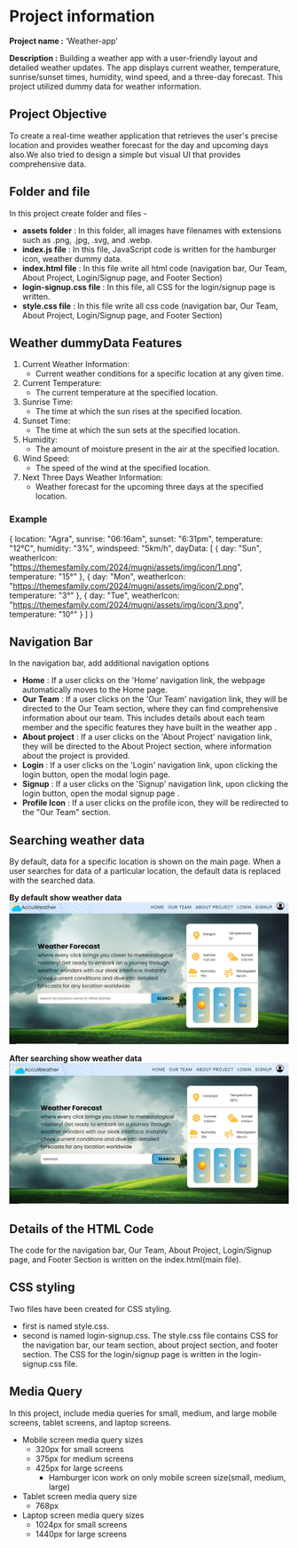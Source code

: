 # Project information
**Project name :** ‘Weather-app’

**Description :** Building a weather app with a user-friendly layout and detailed weather updates. The app displays current weather, temperature, sunrise/sunset times, humidity, wind speed, and a three-day forecast. This project utilized dummy data for weather information.

## Project Objective 
To create a real-time weather application that retrieves the user's precise location and provides weather forecast for the day and upcoming days also.We also tried to design a simple but visual UI that provides comprehensive data. 

## Folder and file
In this project create folder and files -
- **assets folder** : In this folder, all images have filenames with extensions such as .png, .jpg, .svg, and .webp.
- **index.js file** : In this file, JavaScript code is written for the hamburger icon, weather dummy data. 
- **index.html file** : In this file write all html code (navigation bar, Our Team, About Project, Login/Signup page, and Footer Section)
- **login-signup.css file** : In this file, all CSS for the login/signup page is written.
- **style.css file** : In this file write all css code (navigation bar, Our Team, About Project, Login/Signup page, and Footer Section)

## Weather dummyData Features
1. Current Weather Information:
  	- Current weather conditions for a specific location at any given time.
2. Current Temperature:
   	- The current temperature at the specified location.
3. Sunrise Time:
  	- The time at which the sun rises at the specified location.
4. Sunset Time:
   	- The time at which the sun sets at the specified location.
5. Humidity:
   	- The amount of moisture present in the air at the specified location.
6. Wind Speed:
    - The speed of the wind at the specified location.
7. Next Three Days Weather Information:
    - Weather forecast for the upcoming three days at the specified location.

### Example
  {
    location: "Agra", sunrise: "06:16am", sunset: "6:31pm", temperature: "12°C", humidity: "3%", windspeed: "5km/h", dayData: [
      { day: "Sun", weatherIcon: "https://themesfamily.com/2024/mugni/assets/img/icon/1.png", temperature: "15°" },
      { day: "Mon", weatherIcon: "https://themesfamily.com/2024/mugni/assets/img/icon/2.png", temperature: "3°" },
      { day: "Tue", weatherIcon: "https://themesfamily.com/2024/mugni/assets/img/icon/3.png", temperature: "10°" }
    ]
  }


## Navigation Bar
In the navigation bar, add additional navigation options 
- **Home** : If a user clicks on the 'Home' navigation link, the webpage automatically moves to the Home page.
- **Our Team** : If a user clicks on the 'Our Team' navigation link, they will be directed to the Our Team section, where they can find comprehensive information about our team. This includes details about each team member and the specific features they have built in the weather app .
- **About project** : If a user clicks on the 'About Project' navigation link, they will be directed to the About Project section, where information about the project is provided.
- **Login** : If a user clicks on the 'Login' navigation link, upon clicking the login button, open the modal login page. 
- **Signup** : If a user clicks on the 'Signup' navigation link, upon clicking the login button, open the modal signup page .
- **Profile Icon** : If a user clicks on the profile icon, they will be redirected to the "Our Team" section.


## Searching weather data
By default, data for a specific location is shown on the main page. When a user searches for data of a particular location, the default data is replaced with the searched data.

**By default show weather data**
![By default show weather data](./assets/ByDefaultImage.png)

**After searching show weather data**
![After searching show weather data](./assets/ReplaceAfterSearchImage.png)


## Details of the HTML Code
The code for the navigation bar, Our Team, About Project, Login/Signup page, and Footer Section is written on the index.html(main file).

## CSS styling
Two files have been created for CSS styling.
- first is named style.css.
- second is named login-signup.css.
The style.css file contains CSS for the navigation bar, our team section, about project section, and footer section.
The CSS for the login/signup page is written in the login-signup.css file.

## Media Query
In this project, include media queries for small, medium, and large mobile screens, tablet screens, and laptop screens.
- Mobile screen media query sizes
    - 320px for small screens
    - 375px for medium screens
    - 425px for large screens
        - Hamburger icon work on only mobile screen size(small, medium, large) 
- Tablet screen media query size
    - 768px
- Laptop screen media query sizes
    - 1024px for small screens
    - 1440px for large screens
